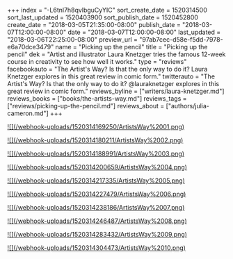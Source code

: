 +++
index = "-L6tnl7h8qvlbguCyYIC"
sort_create_date = 1520314500
sort_last_updated = 1520403900
sort_publish_date = 1520452800
create_date = "2018-03-05T21:35:00-08:00"
publish_date = "2018-03-07T12:00:00-08:00"
date = "2018-03-07T12:00:00-08:00"
last_updated = "2018-03-06T22:25:00-08:00"
preview_url = "97ab7cec-d58e-f5dd-7978-e6a70dce3479"
name = "Picking up the pencil"
title = "Picking up the pencil"
dek = "Artist and illustrator Laura Knetzger tries the famous 12-week course in creativity to see how well it works."
type = "reviews"
facebookauto = "The Artist's Way? Is that the only way to do it? Laura Knetzger explores in this great review in comic form."
twitterauto = "The Artist's Way? Is that the only way to do it? @lauraknetzger explores in this great review in comic form."
reviews_byline = ["writers/laura-knetzger.md"]
reviews_books = ["books/the-artists-way.md"]
reviews_tags = ["reviews/picking-up-the-pencil.md"]
reviews_about = ["authors/julia-cameron.md"]
+++

<p class="image"><a href="/webhook-uploads/1520314169250/ArtistsWay%2001.png" target="_blank">![](/webhook-uploads/1520314169250/ArtistsWay%2001.png)</a></p>
<p class="image"><a href="/webhook-uploads/1520314180211/ArtistsWay%2002.png" target="_blank">![](/webhook-uploads/1520314180211/ArtistsWay%2002.png)</a></p>
<p class="image"><a href="/webhook-uploads/1520314188991/ArtistsWay%2003.png" target="_blank">![](/webhook-uploads/1520314188991/ArtistsWay%2003.png)</a></p>
<p class="image"><a href="/webhook-uploads/1520314200659/ArtistsWay%2004.png" target="_blank">![](/webhook-uploads/1520314200659/ArtistsWay%2004.png)</a></p>
<p class="image"><a href="/webhook-uploads/1520314217335/ArtistsWay%2005.png" target="_blank">![](/webhook-uploads/1520314217335/ArtistsWay%2005.png)</a></p>
<p class="image"><a href="/webhook-uploads/1520314227479/ArtistsWay%2006.png" target="_blank">![](/webhook-uploads/1520314227479/ArtistsWay%2006.png)</a></p>
<p class="image"><a href="/webhook-uploads/1520314238186/ArtistsWay%2007.png" target="_blank">![](/webhook-uploads/1520314238186/ArtistsWay%2007.png)</a></p>
<p class="image"><a href="/webhook-uploads/1520314246487/ArtistsWay%2008.png" target="_blank">![](/webhook-uploads/1520314246487/ArtistsWay%2008.png)</a></p>
<p class="image"><a href="/webhook-uploads/1520314283432/ArtistsWay%2009.png" target="_blank">![](/webhook-uploads/1520314283432/ArtistsWay%2009.png)</a></p>
<p class="image"><a href="/webhook-uploads/1520314304473/ArtistsWay%2010.png" target="_blank">![](/webhook-uploads/1520314304473/ArtistsWay%2010.png)</a></p>